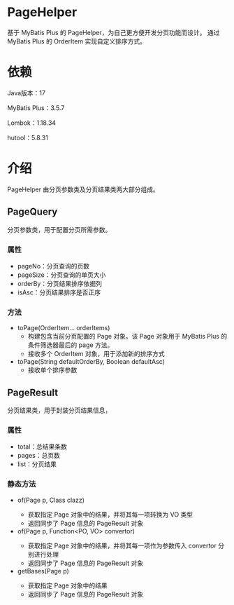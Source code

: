 # PageHelper

基于 MyBatis Plus 的 PageHelper，为自己更方便开发分页功能而设计。
通过 MyBatis Plus 的 OrderItem 实现自定义排序方式。

# 依赖

Java版本：17

MyBatis Plus：3.5.7

Lombok：1.18.34

hutool：5.8.31

# 介绍

PageHelper 由分页参数类及分页结果类两大部分组成。

## PageQuery

分页参数类，用于配置分页所需参数。

### 属性

- pageNo：分页查询的页数
- pageSize：分页查询的单页大小
- orderBy：分页结果排序依据列
- isAsc：分页结果排序是否正序

### 方法

- toPage(OrderItem... orderItems)
    - 构建包含当前分页配置的 Page 对象。该 Page 对象用于 MyBatis Plus 的条件筛选器最后的 page 方法。
    - 接收多个 OrderItem 对象，用于添加新的排序方式
- toPage(String defaultOrderBy, Boolean defaultAsc)
    - 接收单个排序参数

## PageResult

分页结果类，用于封装分页结果信息，

### 属性

- total：总结果条数
- pages：总页数
- list：分页结果

### 静态方法

- of(Page<PO> p, Class<VO> clazz)
    - 获取指定 Page 对象中的结果，并将其每一项转换为 VO 类型
    - 返回同步了 Page 信息的 PageResult 对象
- of(Page<PO> p, Function<PO, VO> convertor)
    - 获取指定 Page 对象中的结果，并将其每一项作为参数传入 convertor 分别进行处理
    - 返回同步了 Page 信息的 PageResult 对象
- getBases(Page<V> p)
    - 获取指定 Page 对象中的结果
    - 返回同步了 Page 信息的 PageResult 对象



